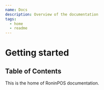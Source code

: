 ```yaml
---
name: Docs
description: Overview of the documentation
tags:
  - home
  - readme
---
```


# Getting started

## Table of Contents

This is the home of RoninPOS documentation.
